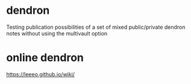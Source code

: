 # dendron
Testing publication possibilities of a set of mixed public/private dendron notes without using the multivault option

# online dendron
https://leeeo.github.io/wiki/



